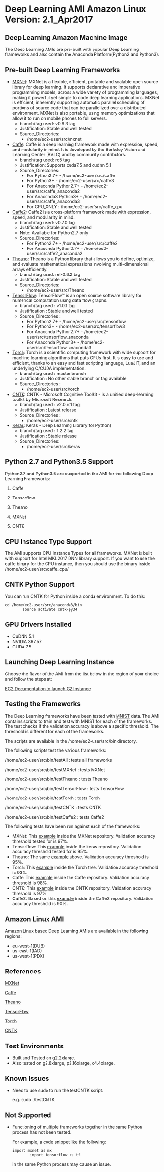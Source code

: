 # Deep Learning AMI Amazon Linux Version: 2\.1\_Apr2017<a name="AML2_1_Apr2017"></a>

## Deep Learning Amazon Machine Image<a name="dplami-3"></a>

The Deep Learning AMIs are pre\-built with popular Deep Learning frameworks and also contain the Anaconda Platform\(Python2 and Python3\)\.

## Pre\-built Deep Learning Frameworks<a name="pdlf-3"></a>
+ [MXNet](http://mxnet.io/): MXNet is a flexible, efficient, portable and scalable open source library for deep learning\. It supports declarative and imperative programming models, across a wide variety of programming languages, making it powerful yet simple to code deep learning applications\. MXNet is efficient, inherently supporting automatic parallel scheduling of portions of source code that can be parallelized over a distributed environment\. MXNet is also portable, using memory optimizations that allow it to run on mobile phones to full servers\.
  + branch/tag used: v0\.9\.3 tag
  + Justification: Stable and well tested
  + Source\_Directories: 
    + /home/ec2\-user/src/mxnet
+ [Caffe](http://caffe.berkeleyvision.org/): Caffe is a deep learning framework made with expression, speed, and modularity in mind\. It is developed by the Berkeley Vision and Learning Center \(BVLC\) and by community contributors\.
  + branch/tag used: rc5 tag
  + Justification: Supports cuda7\.5 and cudnn 5\.1
  + Source\_Directories: 
    + For Python2\.7\+ \- /home/ec2\-user/src/caffe
    + For Python3\+ \- /home/ec2\-user/src/caffe3
    + For Anaconda Python2\.7\+ \- /home/ec2\-user/src/caffe\_anaconda2
    + For Anaconda3 Python3\+ \- /home/ec2\-user/src/caffe\_anaconda3
    + For CPU\_ONLY : /home/ec2\-user/src/caffe\_cpu
+ [Caffe2](https://github.com/caffe2/caffe2): Caffe2 is a cross\-platform framework made with expression, speed, and modularity in mind\.
  + branch/tag used: v0\.7\.0 tag
  + Justification: Stable and well tested
  + Note: Available for Python2\.7 only
  + Source\_Directories: 
    + For Python2\.7\+ \- /home/ec2\-user/src/caffe2
    + For Anaconda Python2\.7\+ \- /home/ec2\-user/src/caffe2\_anaconda2
+ [Theano](http://deeplearning.net/software/theano/): Theano is a Python library that allows you to define, optimize, and evaluate mathematical expressions involving multi\-dimensional arrays efficiently\.
  + branch/tag used: rel\-0\.8\.2 tag
  + Justification: Stable and well tested
  + Source\_Directories: 
    + /home/ec2\-user/src/Theano
+ [TensorFlow](https://www.tensorflow.org/): TensorFlow™ is an open source software library for numerical computation using data flow graphs\.
  + branch/tag used : v1\.0\.1 tag
  + Justification : Stable and well tested
  + Source\_Directories : 
    + For Python2\.7\+ \- /home/ec2\-user/src/tensorflow
    + For Python3\+ \- /home/ec2\-user/src/tensorflow3
    + For Anaconda Python2\.7\+ \- /home/ec2\-user/src/tensorflow\_anaconda
    + For Anaconda Python3\+ \- /home/ec2\-user/src/tensorflow\_anaconda3
+ [Torch](http://torch.ch/): Torch is a scientific computing framework with wide support for machine learning algorithms that puts GPUs first\. It is easy to use and efficient, thanks to an easy and fast scripting language, LuaJIT, and an underlying C/CUDA implementation\.
  + branch/tag used : master branch
  + Justification : No other stable branch or tag available
  + Source\_Directories : 
    + /home/ec2\-user/src/torch
+ [CNTK](https://github.com/Microsoft/CNTK/): CNTK \- Microsoft Cognitive Toolkit \- is a unified deep\-learning toolkit by Microsoft Research\.
  + branch/tag used : v2\.0\.rc1 tag
  + Justification : Latest release
  + Source\_Directories : 
    + /home/ec2\-user/src/cntk
+ [Keras](https://github.com/fchollet/keras): Keras \- Deep Learning Library for Python\)
  + branch/tag used : 1\.2\.2 tag
  + Justification : Stable release
  + Source\_Directories: 
    + /home/ec2\-user/src/keras

## Python 2\.7 and Python3\.5 Support<a name="pythonsupport-3"></a>

Python2\.7 and Python3\.5 are supported in the AMI for the following Deep Learning Frameworks:

1. Caffe

1. Tensorflow

1. Theano

1. MXNet

1. CNTK

## CPU Instance Type Support<a name="cpu-instance-3"></a>

The AMI supports CPU Instance Types for all frameworks\. MXNet is built with support for Intel MKL2017 DNN library support\. If you want to use the caffe binary for the CPU instance, then you should use the binary inside /home/ec2\-user/src/caffe\_cpu/

## CNTK Python Support<a name="cntk-pythonsupport-3"></a>

You can run CNTK for Python inside a conda environment\. To do this:

```
cd /home/ec2-user/src/anaconda3/bin
        source activate cntk-py34
```

## GPU Drivers Installed<a name="gpu-drivers-3"></a>
+ CuDNN 5\.1
+ NVIDIA 367\.57
+ CUDA 7\.5

## Launching Deep Learning Instance<a name="launching-dl-3"></a>

Choose the flavor of the AMI from the list below in the region of your choice and follow the steps at:

[EC2 Documentation to launch G2 Instance](http://docs.aws.amazon.com/AWSEC2/latest/UserGuide/launching-instance.html)

## Testing the Frameworks<a name="testing-frameworks-3"></a>

The Deep Learning frameworks have been tested with [MNIST](http://yann.lecun.com/exdb/mnist/) data\. The AMI contains scripts to train and test with MNIST for each of the frameworks\. The test checks if the validation accuracy is above a specific threshold\. The threshold is different for each of the frameworks\.

The scripts are available in the /home/ec2\-user/src/bin directory\.

The following scripts test the various frameworks:

/home/ec2\-user/src/bin/testAll : tests all frameworks

/home/ec2\-user/src/bin/testMXNet : tests MXNet

/home/ec2\-user/src/bin/testTheano : tests Theano

/home/ec2\-user/src/bin/testTensorFlow : tests TensorFlow

/home/ec2\-user/src/bin/testTorch : tests Torch

/home/ec2\-user/src/bin/testCNTK : tests CNTK

/home/ec2\-user/src/bin/testCaffe2 : tests Caffe2

The following tests have been run against each of the frameworks:
+ MXNet: This [example](https://github.com/dmlc/mxnet/blob/master/example/image-classification/train_mnist.py) inside the MXNet repository\. Validation accuracy threshold tested for is 97%\.
+ Tensorflow: This [example](https://github.com/fchollet/keras/blob/master/examples/mnist_cnn.py) inside the keras repository\. Validation accuracy threshold tested for is 95%\.
+ Theano: The same [example](https://github.com/fchollet/keras/blob/master/examples/mnist_cnn.py) above\. Validation accuracy threshold is 95%\.
+ Torch: This [example](https://github.com/torch/demos/blob/master/train-a-digit-classifier/train-on-mnist.lua) inside the Torch tree\. Validation accuracy threshold is 93%\.
+ Caffe: This [example](https://github.com/BVLC/caffe/blob/master/examples/mnist/train_lenet.sh) inside the Caffe repository\. Validation accuracy threshold is 98%\.
+ CNTK: This [example](https://github.com/Microsoft/CNTK/blob/master/Examples/Image/GettingStarted/03_OneConvDropout.cntk) inside the CNTK repository\. Validation accuracy threshold is 97%\.
+ Caffe2: Based on this [example](https://github.com/caffe2/tutorials/blob/master/MNIST.ipynb) inside the Caffe2 repository\. Validation accuracy threshold is 90%\.

## Amazon Linux AMI<a name="amazonlinuxami-3"></a>

Amazon Linux based Deep Learning AMIs are available in the following regions:
+ eu\-west\-1\(DUB\)
+ us\-east\-1\(IAD\)
+ us\-west\-1\(PDX\)

## References<a name="references-3"></a>

[MXNet](http://mxnet.io/)

[Caffe](http://caffe.berkeleyvision.org/)

[Theano](http://deeplearning.net/software/theano/)

[TensorFlow](https://www.tensorflow.org/)

[Torch](http://torch.ch/)

[CNTK](https://github.com/Microsoft/CNTK)

## Test Environments<a name="test-environments-3"></a>
+ Built and Tested on g2\.2xlarge\.
+ Also tested on g2\.8xlarge, p2\.16xlarge, c4\.4xlarge\.

## Known Issues<a name="known-issues-3"></a>
+ Need to use sudo to run the testCNTK script\.

  e\.g\. sudo \./testCNTK

## Not Supported<a name="not-supported-3"></a>
+ Functioning of multiple frameworks together in the same Python process has not been tested\.

  For example, a code snippet like the following:

  ```
  import mxnet as mx
          import tensorflow as tf
  ```

  in the same Python process may cause an issue\.